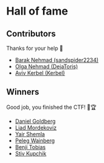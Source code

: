 # Hall of fame

## Contributors

Thanks for your help 🙏

- [Barak Nehmad (sandspider2234)](https://github.com/sandspider2234)
- [Olga Nehmad (DejaToris)](https://github.com/DejaToris)
- [Aviv Kerbel (Kerbel)](https://github.com/Kerbel)

## Winners

Good job, you finished the CTF! 🚩🏆

- [Daniel Goldberg](https://github.com/danielguardicore)
- [Liad Mordekoviz](https://github.com/liadmord)
- [Yair Shemla](https://github.com/yairshemla)
- [Peleg Wainberg](https://github.com/pelegwain)
- [Benji Tobias](https://github.com/benjitobias)
- [Stiv Kupchik](https://github.com/kupsul)
